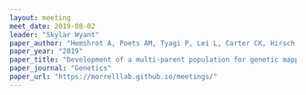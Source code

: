 ```yaml
---
layout: meeting
meet_date: 2019-08-02
leader: "Skylar Wyant"
paper_author: "Hemshrot A, Poets AM, Tyagi P, Lei L, Carter CK, Hirsch CN, Li L, Brown-Guedira G, Morrell PL, Muehlbauer GJ, Smith KP"
paper_year: "2019"
paper_title: "Development of a multi-parent population for genetic mapping and allele discovery in six-row barley"
paper_journal: "Genetics"
paper_url: "https://morrelllab.github.io/meetings/"
---
```


